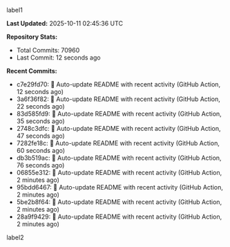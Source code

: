 
label1 
<!-- ACTIVITY_START -->
**Last Updated:** 2025-10-11 02:45:36 UTC

**Repository Stats:**
- Total Commits: 70960
- Last Commit: 12 seconds ago

**Recent Commits:**
- c7e29fd70: 🤖 Auto-update README with recent activity (GitHub Action, 12 seconds ago)
- 3a6f36f82: 🤖 Auto-update README with recent activity (GitHub Action, 22 seconds ago)
- 83d585fd9: 🤖 Auto-update README with recent activity (GitHub Action, 35 seconds ago)
- 2748c3dfc: 🤖 Auto-update README with recent activity (GitHub Action, 47 seconds ago)
- 7282fe18c: 🤖 Auto-update README with recent activity (GitHub Action, 60 seconds ago)
- db3b519ac: 🤖 Auto-update README with recent activity (GitHub Action, 76 seconds ago)
- 06855e312: 🤖 Auto-update README with recent activity (GitHub Action, 2 minutes ago)
- 95bdd6467: 🤖 Auto-update README with recent activity (GitHub Action, 2 minutes ago)
- 5be2b8f64: 🤖 Auto-update README with recent activity (GitHub Action, 2 minutes ago)
- 28a9f9429: 🤖 Auto-update README with recent activity (GitHub Action, 2 minutes ago)
<!-- ACTIVITY_END -->

label2
